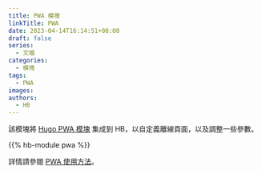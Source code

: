 ```yaml
---
title: PWA 模塊
linkTitle: PWA
date: 2023-04-14T16:14:51+08:00
draft: false
series:
  - 文檔
categories:
  - 模塊
tags:
  - PWA
images:
authors:
  - HB
---
```


該模塊將 [Hugo PWA 模塊](https://hugomods.com/en/docs/pwa/) 集成到 HB，以自定義離線頁面，以及調整一些參數。

<!--more-->

{{% hb-module pwa %}}

詳情請參閱 [PWA 使用方法](https://hugomods.com/en/docs/pwa/#usage)。
